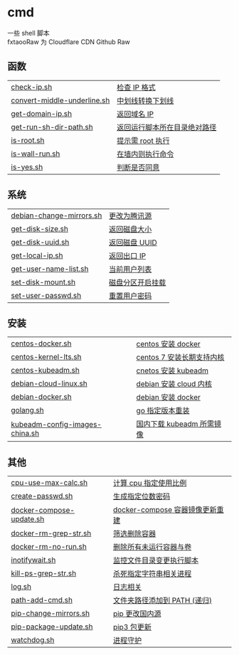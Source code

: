 # cmd
一些 shell 脚本  
fxtaooRaw 为 Cloudflare CDN Github Raw

## 函数
| | |
| :---- | :---- |
| [check-ip.sh](https://github.com/fxtaoo/cmd/blob/master/func/check-ip.sh) | [检查 IP 格式](https://raw.githubusercontent.com/fxtaoo/cmd/master/func/check-ip.sh) |
| [convert-middle-underline.sh](https://github.com/fxtaoo/cmd/blob/master/func/convert-middle-underline.sh) | [中划线转换下划线](https://raw.githubusercontent.com/fxtaoo/cmd/master/func/convert-middle-underline.sh) |
| [get-domain-ip.sh](https://github.com/fxtaoo/cmd/blob/master/func/get-domain-ip.sh) | [返回域名 IP](https://raw.githubusercontent.com/fxtaoo/cmd/master/func/get-domain-ip.sh) |
| [get-run-sh-dir-path.sh](https://github.com/fxtaoo/cmd/blob/master/func/get-run-sh-dir-path.sh) | [返回运行脚本所在目录绝对路径](https://raw.githubusercontent.com/fxtaoo/cmd/master/func/get-run-sh-dir-path.sh) |
| [is-root.sh](https://github.com/fxtaoo/cmd/blob/master/func/is-root.sh) | [提示需 root 执行](https://raw.githubusercontent.com/fxtaoo/cmd/master/func/is-root.sh) |
| [is-wall-run.sh](https://github.com/fxtaoo/cmd/blob/master/func/is-wall-run.sh) | [在墙内则执行命令](https://raw.githubusercontent.com/fxtaoo/cmd/master/func/is-wall-run.sh) |
| [is-yes.sh](https://github.com/fxtaoo/cmd/blob/master/func/is-yes.sh) | [判断是否同意](https://raw.githubusercontent.com/fxtaoo/cmd/master/func/is-yes.sh) |
## 系统
| | |
| :---- | :---- |
| [debian-change-mirrors.sh](https://github.com/fxtaoo/cmd/blob/master/sys/debian-change-mirrors.sh) | [更改为腾讯源](https://raw.githubusercontent.com/fxtaoo/cmd/master/sys/debian-change-mirrors.sh) |
| [get-disk-size.sh](https://github.com/fxtaoo/cmd/blob/master/sys/get-disk-size.sh) | [返回磁盘大小](https://raw.githubusercontent.com/fxtaoo/cmd/master/sys/get-disk-size.sh) |
| [get-disk-uuid.sh](https://github.com/fxtaoo/cmd/blob/master/sys/get-disk-uuid.sh) | [返回磁盘 UUID](https://raw.githubusercontent.com/fxtaoo/cmd/master/sys/get-disk-uuid.sh) |
| [get-local-ip.sh](https://github.com/fxtaoo/cmd/blob/master/sys/get-local-ip.sh) | [返回出口 IP](https://raw.githubusercontent.com/fxtaoo/cmd/master/sys/get-local-ip.sh) |
| [get-user-name-list.sh](https://github.com/fxtaoo/cmd/blob/master/sys/get-user-name-list.sh) | [当前用户列表](https://raw.githubusercontent.com/fxtaoo/cmd/master/sys/get-user-name-list.sh) |
| [set-disk-mount.sh](https://github.com/fxtaoo/cmd/blob/master/sys/set-disk-mount.sh) | [磁盘分区开启挂载](https://raw.githubusercontent.com/fxtaoo/cmd/master/sys/set-disk-mount.sh) |
| [set-user-passwd.sh](https://github.com/fxtaoo/cmd/blob/master/sys/set-user-passwd.sh) | [重置用户密码](https://raw.githubusercontent.com/fxtaoo/cmd/master/sys/set-user-passwd.sh) |
## 安装
| | |
| :---- | :---- |
| [centos-docker.sh](https://github.com/fxtaoo/cmd/blob/master/install/centos-docker.sh) | [centos 安装 docker](https://raw.githubusercontent.com/fxtaoo/cmd/master/install/centos-docker.sh) |
| [centos-kernel-lts.sh](https://github.com/fxtaoo/cmd/blob/master/install/centos-kernel-lts.sh) | [centos 7 安装长期支持内核](https://raw.githubusercontent.com/fxtaoo/cmd/master/install/centos-kernel-lts.sh) |
| [centos-kubeadm.sh](https://github.com/fxtaoo/cmd/blob/master/install/centos-kubeadm.sh) | [cnetos 安装 kubeadm](https://raw.githubusercontent.com/fxtaoo/cmd/master/install/centos-kubeadm.sh) |
| [debian-cloud-linux.sh](https://github.com/fxtaoo/cmd/blob/master/install/debian-cloud-linux.sh) | [debian 安装 cloud 内核](https://raw.githubusercontent.com/fxtaoo/cmd/master/install/debian-cloud-linux.sh) |
| [debian-docker.sh](https://github.com/fxtaoo/cmd/blob/master/install/debian-docker.sh) | [debian 安装 docker](https://raw.githubusercontent.com/fxtaoo/cmd/master/install/debian-docker.sh) |
| [golang.sh](https://github.com/fxtaoo/cmd/blob/master/install/golang.sh) | [go 指定版本重装](https://raw.githubusercontent.com/fxtaoo/cmd/master/install/golang.sh) |
| [kubeadm-config-images-china.sh](https://github.com/fxtaoo/cmd/blob/master/install/kubeadm-config-images-china.sh) | [国内下载 kubeadm 所需镜像](https://raw.githubusercontent.com/fxtaoo/cmd/master/install/kubeadm-config-images-china.sh) |
## 其他
| | |
| :---- | :---- |
| [cpu-use-max-calc.sh](https://github.com/fxtaoo/cmd/blob/master/other/cpu-use-max-calc.sh) | [计算 cpu 指定使用比例](https://raw.githubusercontent.com/fxtaoo/cmd/master/other/cpu-use-max-calc.sh) |
| [create-passwd.sh](https://github.com/fxtaoo/cmd/blob/master/other/create-passwd.sh) | [生成指定位数密码](https://raw.githubusercontent.com/fxtaoo/cmd/master/other/create-passwd.sh) |
| [docker-compose-update.sh](https://github.com/fxtaoo/cmd/blob/master/other/docker-compose-update.sh) | [docker-compose 容器镜像更新重建](https://raw.githubusercontent.com/fxtaoo/cmd/master/other/docker-compose-update.sh) |
| [docker-rm-grep-str.sh](https://github.com/fxtaoo/cmd/blob/master/other/docker-rm-grep-str.sh) | [筛选删除容器](https://raw.githubusercontent.com/fxtaoo/cmd/master/other/docker-rm-grep-str.sh) |
| [docker-rm-no-run.sh](https://github.com/fxtaoo/cmd/blob/master/other/docker-rm-no-run.sh) | [删除所有未运行容器与卷](https://raw.githubusercontent.com/fxtaoo/cmd/master/other/docker-rm-no-run.sh) |
| [inotifywait.sh](https://github.com/fxtaoo/cmd/blob/master/other/inotifywait.sh) | [监控文件目录变更执行脚本](https://raw.githubusercontent.com/fxtaoo/cmd/master/other/inotifywait.sh) |
| [kill-ps-grep-str.sh](https://github.com/fxtaoo/cmd/blob/master/other/kill-ps-grep-str.sh) | [杀死指定字符串相关进程](https://raw.githubusercontent.com/fxtaoo/cmd/master/other/kill-ps-grep-str.sh) |
| [log.sh](https://github.com/fxtaoo/cmd/blob/master/other/log.sh) | [日志相关](https://raw.githubusercontent.com/fxtaoo/cmd/master/other/log.sh) |
| [path-add-cmd.sh](https://github.com/fxtaoo/cmd/blob/master/other/path-add-cmd.sh) | [文件夹路径添加到 PATH (递归)](https://raw.githubusercontent.com/fxtaoo/cmd/master/other/path-add-cmd.sh) |
| [pip-change-mirrors.sh](https://github.com/fxtaoo/cmd/blob/master/other/pip-change-mirrors.sh) | [pip 更改国内源](https://raw.githubusercontent.com/fxtaoo/cmd/master/other/pip-change-mirrors.sh) |
| [pip-package-update.sh](https://github.com/fxtaoo/cmd/blob/master/other/pip-package-update.sh) | [pip3 包更新](https://raw.githubusercontent.com/fxtaoo/cmd/master/other/pip-package-update.sh) |
| [watchdog.sh](https://github.com/fxtaoo/cmd/blob/master/other/watchdog.sh) | [进程守护](https://raw.githubusercontent.com/fxtaoo/cmd/master/other/watchdog.sh) |
